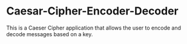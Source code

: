 # Caesar-Cipher-Encoder-Decoder
This is a Caeser Cipher application that allows the user to encode and decode messages based on a key.
